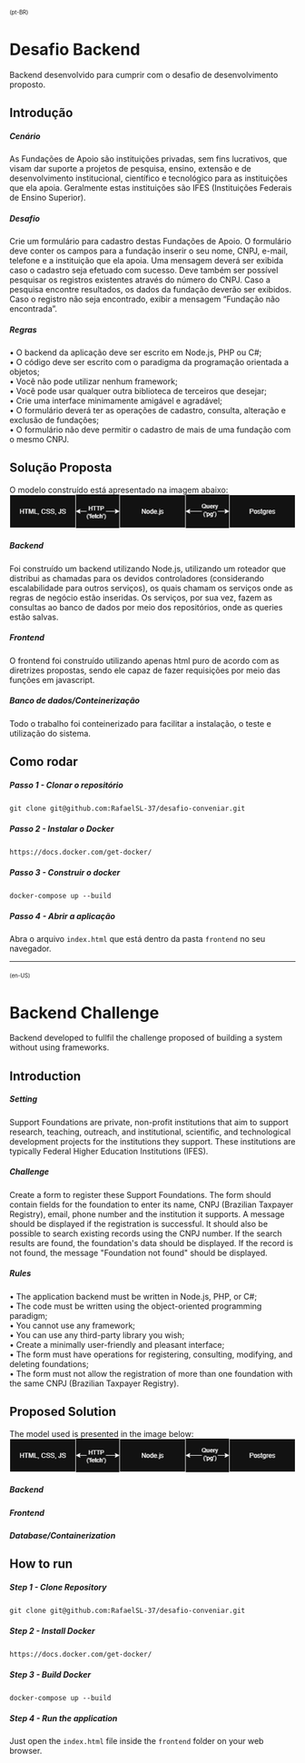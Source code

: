 <sup><sub>(pt-BR)</sub></sup>
# Desafio Backend
Backend desenvolvido para cumprir com o desafio de desenvolvimento proposto. 

## Introdução
##### Cenário
As Fundações de Apoio são instituições privadas, sem fins lucrativos, que visam dar suporte a projetos de pesquisa, ensino, extensão e de desenvolvimento institucional, científico e tecnológico para as instituições que ela apoia. Geralmente estas instituições são IFES (Instituições Federais de Ensino Superior).

##### Desafio
Crie um formulário para cadastro destas Fundações de Apoio. O formulário deve conter os campos para a fundação inserir o seu nome, CNPJ, e-mail, telefone e a instituição que ela apoia. Uma mensagem deverá ser exibida caso o cadastro seja efetuado com sucesso.
Deve também ser possível pesquisar os registros existentes através do número do CNPJ. Caso a pesquisa encontre resultados, os dados da fundação deverão ser exibidos. Caso o registro não seja encontrado, exibir a mensagem “Fundação não encontrada”.

##### Regras
• O backend da aplicação deve ser escrito em Node.js, PHP ou C#;  
• O código deve ser escrito com o paradigma da programação orientada a objetos;  
• Você não pode utilizar nenhum framework;  
• Você pode usar qualquer outra biblioteca de terceiros que desejar;  
• Crie uma interface minimamente amigável e agradável;  
• O formulário deverá ter as operações de cadastro, consulta, alteração e exclusão de fundações;  
• O formulário não deve permitir o cadastro de mais de uma fundação com o mesmo CNPJ.  


## Solução Proposta
O modelo construído está apresentado na imagem abaixo:
![alt text](assets/documentation/model.png)

##### Backend
Foi construído um backend utilizando Node.js, utilizando um roteador que distribui as chamadas para os devidos controladores (considerando escalabilidade para outros serviços), os quais chamam os serviços onde as regras de negócio estão inseridas. Os serviços, por sua vez, fazem as consultas ao banco de dados por meio dos repositórios, onde as queries estão salvas.

##### Frontend
O frontend foi construído utilizando apenas html puro de acordo com as diretrizes propostas, sendo ele capaz de fazer requisições por meio das funções em javascript.

##### Banco de dados/Conteinerização
Todo o trabalho foi conteinerizado para facilitar a instalação, o teste e utilização do sistema.

## Como rodar
##### Passo 1 - Clonar o repositório
``` git clone git@github.com:RafaelSL-37/desafio-conveniar.git ```

##### Passo 2 - Instalar o Docker
``` https://docs.docker.com/get-docker/ ```

##### Passo 3 - Construir o docker
``` docker-compose up --build ```

##### Passo 4 - Abrir a aplicação
Abra o arquivo `index.html` que está dentro da pasta `frontend` no seu navegador.


-------------------------------------------------------------------------------------------------------------------------------

<sup><sub>(en-US)</sub></sup>
# Backend Challenge
Backend developed to fullfil the challenge proposed of building a system without using frameworks.

## Introduction
##### Setting
Support Foundations are private, non-profit institutions that aim to support research, teaching, outreach, and institutional, scientific, and technological development projects for the institutions they support. These institutions are typically Federal Higher Education Institutions (IFES).

##### Challenge
Create a form to register these Support Foundations. The form should contain fields for the foundation to enter its name, CNPJ (Brazilian Taxpayer Registry), email, phone number and the institution it supports. A message should be displayed if the registration is successful.
It should also be possible to search existing records using the CNPJ number. If the search results are found, the foundation's data should be displayed. If the record is not found, the message "Foundation not found" should be displayed.

##### Rules
• The application backend must be written in Node.js, PHP, or C#;  
• The code must be written using the object-oriented programming paradigm;  
• You cannot use any framework;  
• You can use any third-party library you wish;  
• Create a minimally user-friendly and pleasant interface;  
• The form must have operations for registering, consulting, modifying, and deleting foundations;  
• The form must not allow the registration of more than one foundation with the same CNPJ (Brazilian Taxpayer Registry).


## Proposed Solution
The model used is presented in the image below:
![alt text](assets/documentation/model.png)

##### Backend

##### Frontend

##### Database/Containerization


## How to run
##### Step 1 - Clone Repository
``` git clone git@github.com:RafaelSL-37/desafio-conveniar.git ```

##### Step 2 - Install Docker
``` https://docs.docker.com/get-docker/ ```

##### Step 3 - Build Docker
``` docker-compose up --build ```

##### Step 4 - Run the application
Just open the `index.html` file inside the `frontend` folder on your web browser.